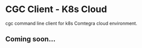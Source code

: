 # CGC Client - K8s Cloud

cgc command line client for k8s Comtegra cloud environment.


## Coming soon...
